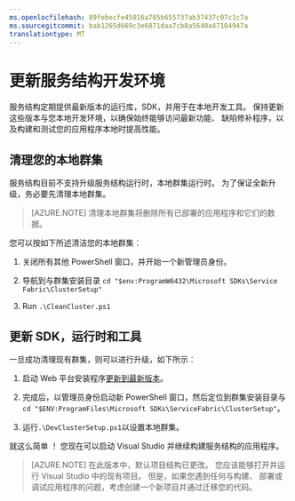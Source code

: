 ```yaml
---
ms.openlocfilehash: 89febecfe45016a705b655737ab37437c07c1c7a
ms.sourcegitcommit: bab1265d669c3e6871daa7cb8a5640a47104947a
translationtype: MT
---
```

<properties
   pageTitle="更新服务结构开发环境 |Microsoft Azure"
   description="更新服务结构开发环境使用运行时、 SDK 和工具。"
   services="service-fabric"
   documentationCenter=".net"
   authors="seanmck"
   manager="samgeo"
   editor=""/>

<tags
   ms.service="service-fabric"
   ms.devlang="dotNet"
   ms.topic="article"
   ms.tgt_pltfrm="na"
   ms.workload="na"
   ms.date="07/29/2015"
   ms.author="seanmck"/>

# 更新服务结构开发环境

 服务结构定期提供最新版本的运行库，SDK，并用于在本地开发工具。 保持更新这些版本与您本地开发环境，以确保始终能够访问最新功能、 缺陷修补程序，以及构建和测试您的应用程序本地时提高性能。

## 清理您的本地群集

 服务结构目前不支持升级服务结构运行时，本地群集运行时。 为了保证全新升级，务必要先清理本地群集。

 > [AZURE.NOTE] 清理本地群集将删除所有已部署的应用程序和它们的数据。

 您可以按如下所述清洁您的本地群集︰


 1. 关闭所有其他 PowerShell 窗口，并开始一个新管理员身份。

 2. 导航到与群集安装目录 `cd "$env:ProgramW6432\Microsoft SDKs\Service Fabric\ClusterSetup"`

 3. Run `.\CleanCluster.ps1`


## 更新 SDK，运行时和工具

 一旦成功清理现有群集，则可以进行升级，如下所示︰


 1. 启动 Web 平台安装程序[更新到最新版本][1]。

 2. 完成后，以管理员身份启动新 PowerShell 窗口，然后定位到群集安装目录与`cd "$ENV:ProgramFiles\Microsoft SDKs\ServiceFabric\ClusterSetup"`。

 3. 运行`.\DevClusterSetup.ps1`以设置本地群集。

就这么简单 ！ 您现在可以启动 Visual Studio 并继续构建服务结构的应用程序。

>[AZURE.NOTE] 在此版本中，默认项目结构已更改。 您应该能够打开并运行 Visual Studio 中的现有项目。 但是，如果您遇到任何与构建、 部署或调试应用程序的问题，考虑创建一个新项目并通过迁移您的代码。

 [1]:  http://www.microsoft.com/web/handlers/webpi.ashx?command=getinstallerredirect&appid=MicrosoftAzure-ServiceFabric "WebPI 链接"

